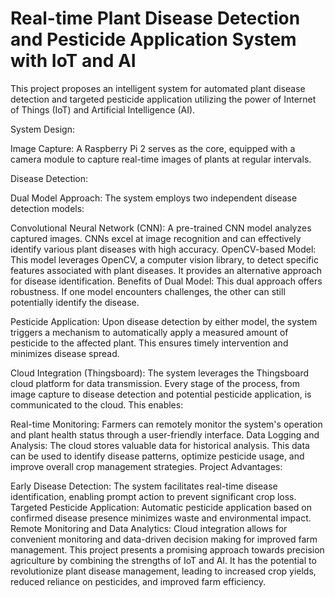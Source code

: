 

# Real-time Plant Disease Detection and Pesticide Application System with IoT and AI
This project proposes an intelligent system for automated plant disease detection and targeted pesticide application utilizing the power of Internet of Things (IoT) and Artificial Intelligence (AI).

System Design:

Image Capture: A Raspberry Pi 2 serves as the core, equipped with a camera module to capture real-time images of plants at regular intervals.

Disease Detection:

Dual Model Approach: The system employs two independent disease detection models:

Convolutional Neural Network (CNN): A pre-trained CNN model analyzes captured images. CNNs excel at image recognition and can effectively identify various plant diseases with high accuracy.
OpenCV-based Model: This model leverages OpenCV, a computer vision library, to detect specific features associated with plant diseases. It provides an alternative approach for disease identification.
Benefits of Dual Model: This dual approach offers robustness. If one model encounters challenges, the other can still potentially identify the disease.

Pesticide Application: Upon disease detection by either model, the system triggers a mechanism to automatically apply a measured amount of pesticide to the affected plant. This ensures timely intervention and minimizes disease spread.

Cloud Integration (Thingsboard): The system leverages the Thingsboard cloud platform for data transmission. Every stage of the process, from image capture to disease detection and potential pesticide application, is communicated to the cloud. This enables:

Real-time Monitoring: Farmers can remotely monitor the system's operation and plant health status through a user-friendly interface.
Data Logging and Analysis: The cloud stores valuable data for historical analysis. This data can be used to identify disease patterns, optimize pesticide usage, and improve overall crop management strategies.
Project Advantages:

Early Disease Detection: The system facilitates real-time disease identification, enabling prompt action to prevent significant crop loss.
Targeted Pesticide Application: Automatic pesticide application based on confirmed disease presence minimizes waste and environmental impact.
Remote Monitoring and Data Analytics: Cloud integration allows for convenient monitoring and data-driven decision making for improved farm management.
This project presents a promising approach towards precision agriculture by combining the strengths of IoT and AI. It has the potential to revolutionize plant disease management, leading to increased crop yields, reduced reliance on pesticides, and improved farm efficiency.
